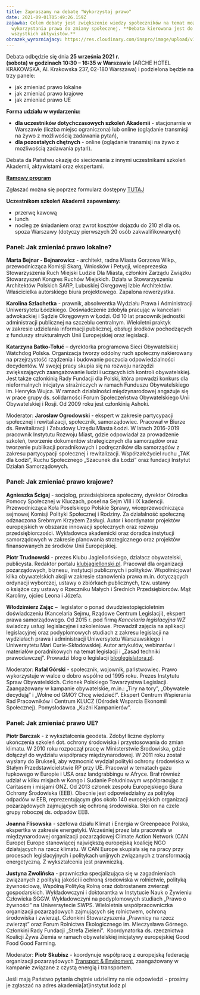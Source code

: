 ```yaml
---
title: Zapraszamy na debatę "Wykorzystaj prawo"
date: 2021-09-01T05:49:26.159Z
zajawka: Celem debaty jest zwiększenie wiedzy społeczników na temat możliwości
  wykorzystania prawa do zmiany społecznej. **Debata kierowana jest do
  wszystkich aktywistów.**
obrazek_wyrozniajacy: https://res.cloudinary.com/inspro/image/upload/v1630473994/aiso/Zdj%C4%99cia%20szkolenia/debata.png
---
```

Debata odbędzie się dnia **25 września 2021 r. (sobota) w godzinach 10:30 – 16:35 w Warszawie** (ARCHE HOTEL KRAKOWSKA, Al. Krakowska 237, 02-180 Warszawa) i podzielona będzie na trzy panele: 

* jak zmieniać prawo lokalne
* jak zmieniać prawo krajowe
* jak zmieniać prawo UE

**Forma udziału w wydarzeniu:** 

* **dla uczestników dotychczasowych szkoleń Akademii** - stacjonarnie w Warszawie (liczba miejsc ograniczona) lub online (oglądanie transmisji na żywo z możliwością zadawania pytań),
* **dla pozostałych chętnych** - online (oglądanie transmisji na żywo z możliwością zadawania pytań).

Debata da Państwu okazję do sieciowania z innymi uczestnikami szkoleń Akademii, aktywistami oraz ekspertami.

**[Ramowy program](https://res.cloudinary.com/inspro/image/upload/v1630477111/aiso/Zdj%C4%99cia%20szkolenia/Akademia_debata_program_2021_09_01.pdf)** 

Zgłaszać można się poprzez formularz dostępny [TUTAJ](https://forms.gle/6JHXZrPjFsmXp2JK9)

**Uczestnikom szkoleń Akademii zapewniamy:**

* przerwę kawową
* lunch
* nocleg ze śniadaniem oraz zwrot kosztów dojazdu do 210 zł dla os. spoza Warszawy (dotyczy pierwszych 20 osób zakwalifikowanych)

### **Panel: Jak zmieniać prawo lokalne?**

**Marta Bejnar - Bejnarowicz** - architekt, radna Miasta Gorzowa Wlkp., przewodnicząca Komisji Skarg, Wniosków i Petycji, wiceprezeska Stowarzyszenia Ruch Miejski Ludzie Dla Miasta, członkini Zarządu Związku Stowarzyszeń Kongres Ruchów Miejskich. Działa w Stowarzyszeniu Architektów Polskich SARP, Lubuskiej Okręgowej Izbie Architektów. Właścicielka autorskiego biura projektowego.  Zapalona rowerzystka.

**Karolina Szlachetka** - prawnik, absolwentka Wydziału Prawa i Administracji Uniwersytetu Łódzkiego. Doświadczenie zdobyła pracując w kancelarii adwokackiej i Sądzie Okręgowym w Łodzi. Od 10 lat pracownik jednostki administracji publicznej na szczeblu centralnym. Wieloletni praktyk w zakresie udzielania informacji publicznej, obsługi środków pochodzących z funduszy strukturalnych Unii Europejskiej oraz legislacji.

**Katarzyna Batko-Tołuć** – dyrektorka programowa Sieci Obywatelskiej Watchdog Polska. Organizacja tworzy oddolny ruch społeczny nakierowany na przejrzystość rządzenia i budowanie poczucia odpowiedzialności decydentów. W swojej pracy skupia się na rozwoju narzędzi zwiększających zaangażowanie ludzi i uczących ich kontroli obywatelskiej. Jest także członkinią Rady Fundacji dla Polski, która prowadzi konkurs dla nieformalnych inicjatyw strażniczych w ramach Funduszu Obywatelskiego im. Henryka Wujca. W ramach działalności międzynarodowej angażuje się w prace grupy ds. solidarności Forum Społeczeństwa Obywatelskiego Unii Obywatelskiej i Rosji. Od 2009 roku jest członkinią Ashoki.

Moderator: **Jarosław Ogrodowski** - ekspert w zakresie partycypacji społecznej i rewitalizacji, społecznik, samorządowiec. Pracował w Biurze ds. Rewitalizacji i Zabudowy Urzędu Miasta Łodzi. W latach 2016-2019 pracownik Instytutu Rozwoju Miast, gdzie odpowiadał za prowadzenie szkoleń, tworzenie dokumentów strategicznych dla samorządów oraz tworzenie publikacji poradnikowych i podręczników dla samorządów z zakresu partycypacji społecznej i rewitalizacji. Współzałożyciel ruchu „TAK dla Łodzi”, Ruchu Społecznego „Szacunek dla Łodzi” oraz fundacji Instytut Działań Samorządowych.

### **Panel: Jak zmieniać prawo krajowe?**

**Agnieszka Ścigaj** - socjolog, przedsiębiorca społeczny, dyrektor Ośrodka Pomocy Społecznej w Kluczach, poseł na Sejm VIII i IX kadencji. Przewodnicząca Koła Poselskiego Polskie Sprawy, wiceprzewodnicząca sejmowej Komisji Polityki Społecznej i Rodziny. Za działalność społeczną odznaczona Srebrnym Krzyżem Zasługi. Autor i koordynator projektów europejskich w obszarze innowacji społecznych oraz rozwoju przedsiębiorczości. Wykładowca akademicki oraz doradca instytucji samorządowych w zakresie planowania strategicznego oraz projektów finansowanych ze środków Unii Europejskiej.

**Piotr Trudnowski** - prezes Klubu Jagiellońskiego, działacz obywatelski, publicysta. Redaktor portalu [klubjagiellonski.pl](http://klubjagiellonski.pl/). Pracował dla organizacji pozarządowych, biznesu, instytucji publicznych i polityków. Współinicjował kilka obywatelskich akcji w zakresie stanowienia prawa m.in. dotyczących ordynacji wyborczej, ustawy o zbiórkach publicznych, tzw. ustawy o książce czy ustawy o Rzeczniku Małych i Średnich Przedsiębiorców. Mąż Karoliny, ojciec Leona i Józefa.

**Włodzimierz Zając** –  legislator o ponad dwudziestopięcioletnim doświadczeniu (Kancelaria Sejmu, Rządowe Centrum Legislacji), ekspert prawa samorządowego. Od 2015 r. pod firmą *Kancelaria legislacyjna WZ* świadczy usługi legislacyjne i szkoleniowe. Prowadził zajęcia na aplikacji legislacyjnej oraz podyplomowych studiach z zakresu legislacji na wydziałach prawa i administracji Uniwersytetu Warszawskiego i Uniwersytetu Mari Curie-Skłodowskiej. Autor artykułów, webinarów i materiałów poradnikowych na temat legislacji i „Zasad techniki prawodawczej”. Prowadzi blog o legislacji [bloglegislatora.pl](http://bloglegislatora.pl/).

Moderator: **Rafał Górski** - społecznik, wojownik, państwowiec. Prawo wykorzystuje w walce o dobro wspólne od 1995 roku. Prezes Instytutu Spraw Obywatelskich. Członek Polskiego Towarzystwa Legislacji. Zaangażowany w kampanie obywatelskie, m.in.: „Tiry na tory”, „Obywatele decydują” i „Wolne od GMO? Chcę wiedzieć!”. Ekspert Centrum Wspierania Rad Pracowników i Centrum KLUCZ (Ośrodek Wsparcia Ekonomii Społecznej). Pomysłodawca „Kuźni Kampanierów”.

### **Panel: Jak zmieniać prawo UE?**

**Piotr Barczak** - z wykształcenia geodeta. Zdobył liczne dyplomy ukończenia szkoleń dot. ochrony środowiska i przystosowania do zmian klimatu. W 2010 roku rozpoczął pracę w Ministerstwie Środowiska, gdzie dołączył do wydziału współpracy międzynarodowej. W 2011 roku został wysłany do Brukseli, aby wzmocnić wydział polityki ochrony środowiska w Stałym Przedstawicielstwie RP przy UE. Pracował w tematach gazu łupkowego w Europie i USA oraz landgrabbingu w Afryce. Brał również udział w kilku misjach w Kongo i Sudanie Południowym współpracując z Caritasem i misjami ONZ. Od 2013 członek zespołu Europejskiego Biura Ochrony Środowiska (EEB). Obecnie jest odpowiedzialny za politykę odpadów w EEB, reprezentującym głos około 140 europejskich organizacji pozarządowych zajmujących się ochroną środowiska. Stoi on na czele grupy roboczej ds. odpadów EEB.

**Joanna Flisowska** - szefowa działu Klimat i Energia w Greenpeace Polska, ekspertka w zakresie energetyki. Wcześniej przez lata pracowała w międzynarodowej organizacji pozarządowej Climate Action Network (CAN Europe) Europe stanowiącej największą europejską koalicję NGO działających na rzecz klimatu. W CAN Europe skupiała się na pracy przy procesach legislacyjnych i politykach unijnych związanych z transformacją energetyczną. Z wykształcenia jest prawniczką. 

**Justyna Zwolińska** - prawniczka specjalizująca się w zagadnieniach związanych z polityką jakości i ochroną środowiska w rolnictwie, polityką żywnościową, Wspólną Polityką Rolną oraz dobrostanem zwierząt gospodarskich. Wykładowczyni i doktorantka w Instytucie Nauk o Żywieniu Człowieka SGGW. Wykładowczyni na podyplomowych studiach „Prawo o żywności” na Uniwersytecie SWPS. Wieloletnia współpracowniczka organizacji pozarządowych zajmujących się rolnictwem, ochroną środowiska i zwierząt. Członkini Stowarzyszenia „Prawnicy na rzecz zwierząt” oraz Forum Rolnictwa Ekologicznego im. Mieczysława Górnego. Członkini Rady Fundacji „Strefa Zieleni”.  Koordynatorka ds. rzecznictwa Koalicji Żywa Ziemia w ramach obywatelskiej inicjatywy europejskiej Good Food Good Farming.

Moderator: **Piotr Skubisz** - koordynuje współpracę z europejską federacją organizacji pozarządowych [Transport & Enviroment](http://www.transportenvironment.org/ "Transport & Enviroment"), zaangażowany w kampanie związane z czystą energią i transportem.

Jeśli mają Państwo pytania chętnie udzielimy na nie odpowiedzi - prosimy je zgłaszać na adres akademia\[at]instytut.lodz.pl